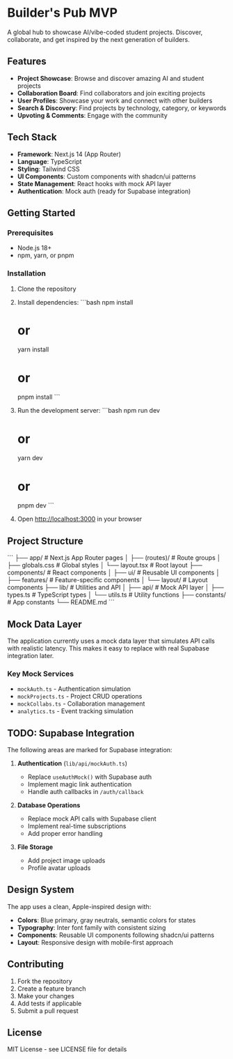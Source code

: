 # Builder's Pub MVP

A global hub to showcase AI/vibe-coded student projects. Discover, collaborate, and get inspired by the next generation of builders.

## Features

- **Project Showcase**: Browse and discover amazing AI and student projects
- **Collaboration Board**: Find collaborators and join exciting projects
- **User Profiles**: Showcase your work and connect with other builders
- **Search & Discovery**: Find projects by technology, category, or keywords
- **Upvoting & Comments**: Engage with the community

## Tech Stack

- **Framework**: Next.js 14 (App Router)
- **Language**: TypeScript
- **Styling**: Tailwind CSS
- **UI Components**: Custom components with shadcn/ui patterns
- **State Management**: React hooks with mock API layer
- **Authentication**: Mock auth (ready for Supabase integration)

## Getting Started

### Prerequisites

- Node.js 18+ 
- npm, yarn, or pnpm

### Installation

1. Clone the repository
2. Install dependencies:
   \`\`\`bash
   npm install
   # or
   yarn install
   # or
   pnpm install
   \`\`\`

3. Run the development server:
   \`\`\`bash
   npm run dev
   # or
   yarn dev
   # or
   pnpm dev
   \`\`\`

4. Open [http://localhost:3000](http://localhost:3000) in your browser

## Project Structure

\`\`\`
├── app/                    # Next.js App Router pages
│   ├── (routes)/          # Route groups
│   ├── globals.css        # Global styles
│   └── layout.tsx         # Root layout
├── components/            # React components
│   ├── ui/               # Reusable UI components
│   ├── features/         # Feature-specific components
│   └── layout/           # Layout components
├── lib/                  # Utilities and API
│   ├── api/              # Mock API layer
│   ├── types.ts          # TypeScript types
│   └── utils.ts          # Utility functions
├── constants/            # App constants
└── README.md
\`\`\`

## Mock Data Layer

The application currently uses a mock data layer that simulates API calls with realistic latency. This makes it easy to replace with real Supabase integration later.

### Key Mock Services

- `mockAuth.ts` - Authentication simulation
- `mockProjects.ts` - Project CRUD operations
- `mockCollabs.ts` - Collaboration management
- `analytics.ts` - Event tracking simulation

## TODO: Supabase Integration

The following areas are marked for Supabase integration:

1. **Authentication** (`lib/api/mockAuth.ts`)
   - Replace `useAuthMock()` with Supabase auth
   - Implement magic link authentication
   - Handle auth callbacks in `/auth/callback`

2. **Database Operations**
   - Replace mock API calls with Supabase client
   - Implement real-time subscriptions
   - Add proper error handling

3. **File Storage**
   - Add project image uploads
   - Profile avatar uploads

## Design System

The app uses a clean, Apple-inspired design with:

- **Colors**: Blue primary, gray neutrals, semantic colors for states
- **Typography**: Inter font family with consistent sizing
- **Components**: Reusable UI components following shadcn/ui patterns
- **Layout**: Responsive design with mobile-first approach

## Contributing

1. Fork the repository
2. Create a feature branch
3. Make your changes
4. Add tests if applicable
5. Submit a pull request

## License

MIT License - see LICENSE file for details

